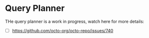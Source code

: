 # Query Planner

THe query planner is a work in progress, watch here for more details:

- [ ] https://github.com/octo-org/octo-repo/issues/740

